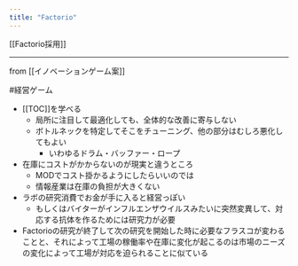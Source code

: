 ```yaml
---
title: "Factorio"
---
```


[[Factorio採用]]


-----
from [[イノベーションゲーム案]]

#経営ゲーム
- [[TOC]]を学べる
    - 局所に注目して最適化しても、全体的な改善に寄与しない
    - ボトルネックを特定してそこをチューニング、他の部分はむしろ悪化してもよい
        - いわゆるドラム・バッファー・ロープ
- 在庫にコストがかからないのが現実と違うところ
    - MODでコスト掛かるようにしたらいいのでは
    - 情報産業は在庫の負担が大きくない
- ラボの研究消費でお金が手に入ると経営っぽい
    - もしくはバイターがインフルエンザウイルスみたいに突然変異して、対応する抗体を作るためには研究力が必要
- Factorioの研究が終了して次の研究を開始した時に必要なフラスコが変わることと、それによって工場の稼働率や在庫に変化が起こるのは市場のニーズの変化によって工場が対応を迫られることに似ている
